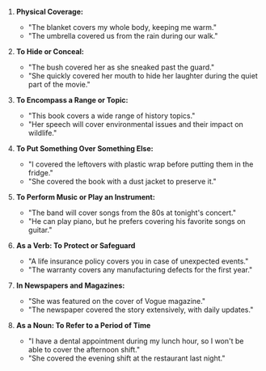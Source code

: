 1. **Physical Coverage:**
   - "The blanket covers my whole body, keeping me warm."
   - "The umbrella covered us from the rain during our walk."

2. **To Hide or Conceal:**
   - "The bush covered her as she sneaked past the guard."
   - "She quickly covered her mouth to hide her laughter during the quiet part of the movie."

3. **To Encompass a Range or Topic:**
   - "This book covers a wide range of history topics."
   - "Her speech will cover environmental issues and their impact on wildlife."

4. **To Put Something Over Something Else:**
   - "I covered the leftovers with plastic wrap before putting them in the fridge."
   - "She covered the book with a dust jacket to preserve it."

5. **To Perform Music or Play an Instrument:**
   - "The band will cover songs from the 80s at tonight's concert."
   - "He can play piano, but he prefers covering his favorite songs on guitar."

6. **As a Verb: To Protect or Safeguard**
   - "A life insurance policy covers you in case of unexpected events."
   - "The warranty covers any manufacturing defects for the first year."

7. **In Newspapers and Magazines:**
   - "She was featured on the cover of Vogue magazine."
   - "The newspaper covered the story extensively, with daily updates."

8. **As a Noun: To Refer to a Period of Time**
   - "I have a dental appointment during my lunch hour, so I won't be able to cover the afternoon shift."
   - "She covered the evening shift at the restaurant last night."